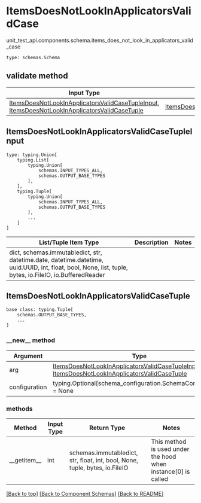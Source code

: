 # ItemsDoesNotLookInApplicatorsValidCase
unit_test_api.components.schema.items_does_not_look_in_applicators_valid_case
```
type: schemas.Schema
```

## validate method
Input Type | Return Type | Notes
------------ | ------------- | -------------
[ItemsDoesNotLookInApplicatorsValidCaseTupleInput](#itemsdoesnotlookinapplicatorsvalidcasetupleinput), [ItemsDoesNotLookInApplicatorsValidCaseTuple](#itemsdoesnotlookinapplicatorsvalidcasetuple) | [ItemsDoesNotLookInApplicatorsValidCaseTuple](#itemsdoesnotlookinapplicatorsvalidcasetuple) |

## ItemsDoesNotLookInApplicatorsValidCaseTupleInput
```
type: typing.Union[
    typing.List[
        typing.Union[
            schemas.INPUT_TYPES_ALL,
            schemas.OUTPUT_BASE_TYPES
        ],
    ],
    typing.Tuple[
        typing.Union[
            schemas.INPUT_TYPES_ALL,
            schemas.OUTPUT_BASE_TYPES
        ],
        ...
    ]
]
```
List/Tuple Item Type | Description | Notes
-------------------- | ------------- | -------------
dict, schemas.immutabledict, str, datetime.date, datetime.datetime, uuid.UUID, int, float, bool, None, list, tuple, bytes, io.FileIO, io.BufferedReader |  |

## ItemsDoesNotLookInApplicatorsValidCaseTuple
```
base class: typing.Tuple[
    schemas.OUTPUT_BASE_TYPES,
    ...
]
```
### &lowbar;&lowbar;new&lowbar;&lowbar; method
Argument | Type
-------- | ------
arg      | [ItemsDoesNotLookInApplicatorsValidCaseTupleInput](#itemsdoesnotlookinapplicatorsvalidcasetupleinput), [ItemsDoesNotLookInApplicatorsValidCaseTuple](#itemsdoesnotlookinapplicatorsvalidcasetuple)
configuration | typing.Optional[schema_configuration.SchemaConfiguration] = None

### methods
Method | Input Type | Return Type | Notes
------ | ---------- | ----------- | ------
&lowbar;&lowbar;getitem&lowbar;&lowbar; | int | schemas.immutabledict, str, float, int, bool, None, tuple, bytes, io.FileIO | This method is used under the hood when instance[0] is called

[[Back to top]](#top) [[Back to Component Schemas]](../../../README.md#Component-Schemas) [[Back to README]](../../../README.md)
